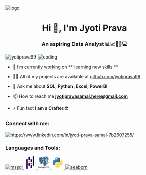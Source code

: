 ![logo]()
<h1 align="center">Hi 👋, I'm Jyoti Prava</h1>
<h3 align="center">An aspiring Data Analyst 📊📈👩‍💻💻</h3>

<img align="right" alt="coding" width ="400" src="https://user-images.githubusercontent.com/59734313/157189039-c09b3e38-9f42-42c0-ab54-14f1574190a7.gif">

<p align="left"> <img src="https://komarev.com/ghpvc/?username=jyotiprava99&label=Profile%20views&color=0e75b6&style=flat" alt="jyotiprava99" /> </p>

- 🔭 I’m currently working on ** learning new skills.**

- 👨‍💻 All of my projects are available at [github.com/jyotiprava99](github.com/jyotiprava99)

- 💬 Ask me about **SQL, Python, Excel, PowerBI**

- 📫 How to reach me **jyotipravasamal.here@gmail.com**

- ⚡ Fun fact **I am a Crafter.🤓**

<h3 align="left">Connect with me:</h3>
<p align="left">
<a href="https://linkedin.com/in/https://www.linkedin.com/in/jyoti-prava-samal-7b2607255/" target="blank"><img align="center" src="https://raw.githubusercontent.com/rahuldkjain/github-profile-readme-generator/master/src/images/icons/Social/linked-in-alt.svg" alt="https://www.linkedin.com/in/jyoti-prava-samal-7b2607255/" height="30" width="40" /></a>
</p>

<h3 align="left">Languages and Tools:</h3>
<p align="left"> <a href="https://www.microsoft.com/en-us/sql-server" target="_blank" rel="noreferrer"> <img src="https://www.svgrepo.com/show/303229/microsoft-sql-server-logo.svg" alt="mssql" width="40" height="40"/> </a> <a href="https://pandas.pydata.org/" target="_blank" rel="noreferrer"> <img src="https://raw.githubusercontent.com/devicons/devicon/2ae2a900d2f041da66e950e4d48052658d850630/icons/pandas/pandas-original.svg" alt="pandas" width="40" height="40"/> </a> <a href="https://www.postgresql.org" target="_blank" rel="noreferrer"> <img src="https://raw.githubusercontent.com/devicons/devicon/master/icons/postgresql/postgresql-original-wordmark.svg" alt="postgresql" width="40" height="40"/> </a> <a href="https://www.python.org" target="_blank" rel="noreferrer"> <img src="https://raw.githubusercontent.com/devicons/devicon/master/icons/python/python-original.svg" alt="python" width="40" height="40"/> </a> <a href="https://seaborn.pydata.org/" target="_blank" rel="noreferrer"> <img src="https://seaborn.pydata.org/_images/logo-mark-lightbg.svg" alt="seaborn" width="40" height="40"/> </a> </p>

